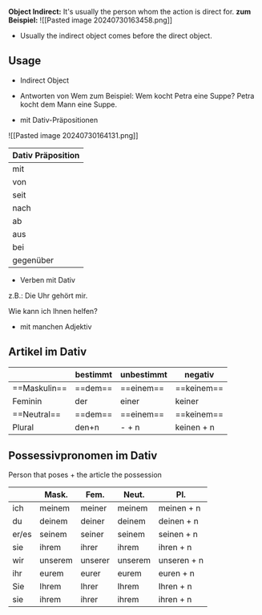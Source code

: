 **Object Indirect:** It's usually the person whom the action is direct for.
**zum Beispiel:** 
![[Pasted image 20240730163458.png]]

- Usually the indirect object comes before the direct object. 
## Usage

+ Indirect Object
+ Antworten von Wem
		zum Beispiel: 
		Wem kocht Petra eine Suppe? 
		Petra kocht dem Mann eine Suppe. 
	

+ mit Dativ-Präpositionen

![[Pasted image 20240730164131.png]]

| Dativ Präposition |
| ----------------- |
| mit               |
| von               |
| seit              |
| nach              |
| ab                |
| aus               |
| bei               |
| gegenüber         |
+ Verben mit Dativ 

z.B.: Die Uhr gehört mir. 

Wie kann ich Ihnen helfen? 

+ mit manchen Adjektiv

## Artikel im Dativ

|             | bestimmt | unbestimmt | negativ    |
| ----------- | -------- | ---------- | ---------- |
| ==Maskulin==    | ==dem==      | ==einem==      | ==keinem==     |
| Feminin     | der      | einer      | keiner     |
| ==Neutral== | ==dem==  | ==einem==  | ==keinem== |
| Plural      | den+n    | - + n      | keinen + n |

## Possessivpronomen im Dativ

Person that poses + the article the possession 

|       | Mask.   | Fem.    | Neut.   | Pl.         |
| ----- | ------- | ------- | ------- | ----------- |
| ich   | meinem  | meiner  | meinem  | meinen + n  |
| du    | deinem  | deiner  | deinem  | deinen + n  |
| er/es | seinem  | seiner  | seinem  | seinen + n  |
| sie   | ihrem   | ihrer   | ihrem   | ihren + n   |
| wir   | unserem | unserer | unserem | unseren + n |
| ihr   | eurem   | eurer   | eurem   | euren + n   |
| Sie   | Ihrem   | Ihrer   | Ihrem   | Ihren + n   |
| sie   | ihrem   | ihrer   | ihrem   | ihren + n   |


